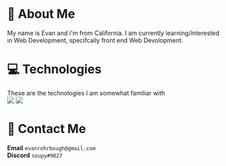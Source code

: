 # 👀 About Me
My name is Evan and i'm from California. I am currently learning/interested in Web Development, specifcally front end Web Devolopment.

# 💻 Technologies
These are the technologies I am somewhat familiar with <br>
<img src="https://camo.githubusercontent.com/af41e7aa69a8380051b79929b5c9e32c65333aa24bd13bdeb02ed9a7e4ec7918/68747470733a2f2f696d672e736869656c64732e696f2f62616467652f2d52656163742d3631646166623f7374796c653d666f722d7468652d6261646765266c6f676f436f6c6f723d626c61636b266c6f676f3d7265616374"> <img src="https://camo.githubusercontent.com/244d610982fecec13f4426d6382a66ba43e63bd0cacfad3d9877c5610649951d/68747470733a2f2f696d672e736869656c64732e696f2f62616467652f2d4a6176615363726970742d6637646631653f7374796c653d666f722d7468652d6261646765266c6f676f436f6c6f723d626c61636b266c6f676f3d6a617661736372697074">

# 📧 Contact Me
<b>Email</b> `evanrohrbough@gmail.com`
<br>
<b>Discord</b> `soupy#9827`
